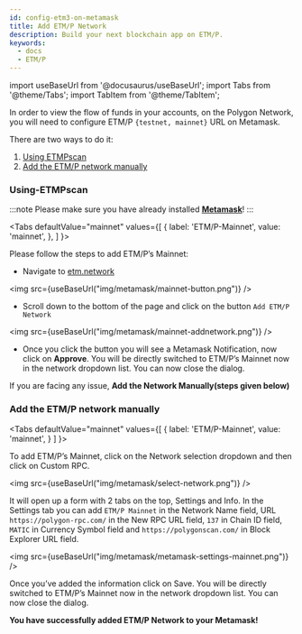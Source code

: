 ```yaml
---
id: config-etm3-on-metamask
title: Add ETM/P Network
description: Build your next blockchain app on ETM/P.
keywords:
  - docs
  - ETM/P
---
```


import useBaseUrl from '@docusaurus/useBaseUrl';
import Tabs from '@theme/Tabs';
import TabItem from '@theme/TabItem';

In order to view the flow of funds in your accounts, on the Polygon Network, you will need to configure ETM/P `{testnet, mainnet}` URL on Metamask.

There are two ways to do it:
1. [Using ETMPscan](/develop/metamask/config-etm3-on-metamask.md#Using-ETMPscan)
2. [Add the ETM/P network manually](/develop/metamask/config-etm3-on-metamask.md#add-the-etm3-network-manually)

### Using-ETMPscan

:::note
Please make sure you have already installed <ins>**[Metamask](https://metamask.io/)**</ins>!
:::

<Tabs
  defaultValue="mainnet"
  values={[
    { label: 'ETM/P-Mainnet', value: 'mainnet', },
  ]
}>

<TabItem value="mainnet">

Please follow the steps to add ETM/P’s Mainnet:

- Navigate to [etm.network](https://etm.network/)

<img src={useBaseUrl("img/metamask/mainnet-button.png")} />
<p></p>

- Scroll down to the bottom of the page and click on the button `Add ETM/P Network`

<img src={useBaseUrl("img/metamask/mainnet-addnetwork.png")} />

- Once you click the button you will see a Metamask Notification, now click on **Approve**.
You will be directly switched to ETM/P’s Mainnet now in the network dropdown list. You can now close the dialog.

</TabItem>

</Tabs>

If you are facing any issue, **Add the Network Manually(steps given below)**

### Add the ETM/P network manually

<Tabs
  defaultValue="mainnet"
  values={[
    { label: 'ETM/P-Mainnet', value: 'mainnet', }
  ]
}>


<TabItem value="mainnet">
To add ETM/P’s Mainnet, click on the Network selection dropdown and then click on Custom RPC.

<img src={useBaseUrl("img/metamask/select-network.png")} />

It will open up a form with 2 tabs on the top, Settings and Info. In the Settings tab you can add `ETM/P Mainnet` in the Network Name field, URL `https://polygon-rpc.com/` in the New RPC URL field, `137` in Chain ID field, `MATIC` in Currency Symbol field and `https://polygonscan.com/` in Block Explorer URL field.

<img src={useBaseUrl("img/metamask/metamask-settings-mainnet.png")} />

Once you’ve added the information click on Save. You will be directly switched to ETM/P’s Mainnet now in the network dropdown list. You can now close the dialog.
</TabItem>
</Tabs>

**You have successfully added ETM/P Network to your Metamask!**
